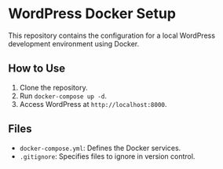 # WordPress Docker Setup

This repository contains the configuration for a local WordPress development environment using Docker.

## How to Use
1. Clone the repository.
2. Run `docker-compose up -d`.
3. Access WordPress at `http://localhost:8000`.

## Files
- `docker-compose.yml`: Defines the Docker services.
- `.gitignore`: Specifies files to ignore in version control.
